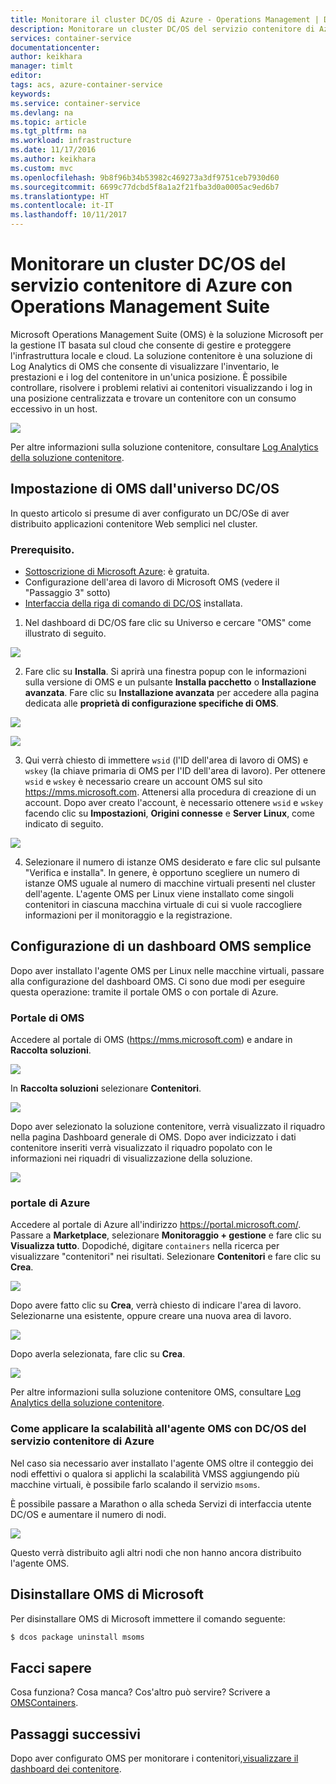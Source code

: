```yaml
---
title: Monitorare il cluster DC/OS di Azure - Operations Management | Documentazione Microsoft
description: Monitorare un cluster DC/OS del servizio contenitore di Azure con Microsoft Operations Management Suite.
services: container-service
documentationcenter: 
author: keikhara
manager: timlt
editor: 
tags: acs, azure-container-service
keywords: 
ms.service: container-service
ms.devlang: na
ms.topic: article
ms.tgt_pltfrm: na
ms.workload: infrastructure
ms.date: 11/17/2016
ms.author: keikhara
ms.custom: mvc
ms.openlocfilehash: 9b8f96b34b53982c469273a3df9751ceb7930d60
ms.sourcegitcommit: 6699c77dcbd5f8a1a2f21fba3d0a0005ac9ed6b7
ms.translationtype: HT
ms.contentlocale: it-IT
ms.lasthandoff: 10/11/2017
---
```

# <a name="monitor-an-azure-container-service-dcos-cluster-with-operations-management-suite"></a>Monitorare un cluster DC/OS del servizio contenitore di Azure con Operations Management Suite

Microsoft Operations Management Suite (OMS) è la soluzione Microsoft per la gestione IT basata sul cloud che consente di gestire e proteggere l'infrastruttura locale e cloud. La soluzione contenitore è una soluzione di Log Analytics di OMS che consente di visualizzare l'inventario, le prestazioni e i log del contenitore in un'unica posizione. È possibile controllare, risolvere i problemi relativi ai contenitori visualizzando i log in una posizione centralizzata e trovare un contenitore con un consumo eccessivo in un host.

![](media/container-service-monitoring-oms/image1.png)

Per altre informazioni sulla soluzione contenitore, consultare [Log Analytics della soluzione contenitore](../../log-analytics/log-analytics-containers.md).

## <a name="setting-up-oms-from-the-dcos-universe"></a>Impostazione di OMS dall'universo DC/OS


In questo articolo si presume di aver configurato un DC/OSe di aver distribuito applicazioni contenitore Web semplici nel cluster.

### <a name="pre-requisite"></a>Prerequisito.
- [Sottoscrizione di Microsoft Azure](https://azure.microsoft.com/free/): è gratuita.  
- Configurazione dell'area di lavoro di Microsoft OMS (vedere il "Passaggio 3" sotto)
- [Interfaccia della riga di comando di DC/OS](https://dcos.io/docs/1.8/usage/cli/install/) installata.

1. Nel dashboard di DC/OS fare clic su Universo e cercare "OMS" come illustrato di seguito.

![](media/container-service-monitoring-oms/image2.png)

2. Fare clic su **Installa**. Si aprirà una finestra popup con le informazioni sulla versione di OMS e un pulsante **Installa pacchetto** o **Installazione avanzata**. Fare clic su **Installazione avanzata** per accedere alla pagina dedicata alle **proprietà di configurazione specifiche di OMS**.

![](media/container-service-monitoring-oms/image3.png)

![](media/container-service-monitoring-oms/image4.png)

3. Qui verrà chiesto di immettere `wsid` (l'ID dell'area di lavoro di OMS) e `wskey` (la chiave primaria di OMS per l'ID dell'area di lavoro). Per ottenere `wsid` e `wskey` è necessario creare un account OMS sul sito <https://mms.microsoft.com>. Attenersi alla procedura di creazione di un account. Dopo aver creato l'account, è necessario ottenere `wsid` e `wskey` facendo clic su **Impostazioni**, **Origini connesse** e **Server Linux**, come indicato di seguito.

 ![](media/container-service-monitoring-oms/image5.png)

4. Selezionare il numero di istanze OMS desiderato e fare clic sul pulsante "Verifica e installa". In genere, è opportuno scegliere un numero di istanze OMS uguale al numero di macchine virtuali presenti nel cluster dell'agente. L'agente OMS per Linux viene installato come singoli contenitori in ciascuna macchina virtuale di cui si vuole raccogliere informazioni per il monitoraggio e la registrazione.

## <a name="setting-up-a-simple-oms-dashboard"></a>Configurazione di un dashboard OMS semplice

Dopo aver installato l'agente OMS per Linux nelle macchine virtuali, passare alla configurazione del dashboard OMS. Ci sono due modi per eseguire questa operazione: tramite il portale OMS o con portale di Azure.

### <a name="oms-portal"></a>Portale di OMS 

Accedere al portale di OMS (<https://mms.microsoft.com>) e andare in **Raccolta soluzioni**.

![](media/container-service-monitoring-oms/image6.png)

In **Raccolta soluzioni** selezionare **Contenitori**.

![](media/container-service-monitoring-oms/image7.png)

Dopo aver selezionato la soluzione contenitore, verrà visualizzato il riquadro nella pagina Dashboard generale di OMS. Dopo aver indicizzato i dati contenitore inseriti verrà visualizzato il riquadro popolato con le informazioni nei riquadri di visualizzazione della soluzione.

![](media/container-service-monitoring-oms/image8.png)

### <a name="azure-portal"></a>portale di Azure 

Accedere al portale di Azure all'indirizzo <https://portal.microsoft.com/>. Passare a **Marketplace**, selezionare **Monitoraggio + gestione** e fare clic su **Visualizza tutto**. Dopodiché, digitare `containers` nella ricerca per visualizzare "contenitori" nei risultati. Selezionare **Contenitori** e fare clic su **Crea**.

![](media/container-service-monitoring-oms/image9.png)

Dopo avere fatto clic su **Crea**, verrà chiesto di indicare l'area di lavoro. Selezionarne una esistente, oppure creare una nuova area di lavoro.

![](media/container-service-monitoring-oms/image10.PNG)

Dopo averla selezionata, fare clic su **Crea**.

![](media/container-service-monitoring-oms/image11.png)

Per altre informazioni sulla soluzione contenitore OMS, consultare [Log Analytics della soluzione contenitore](../../log-analytics/log-analytics-containers.md).

### <a name="how-to-scale-oms-agent-with-acs-dcos"></a>Come applicare la scalabilità all'agente OMS con DC/OS del servizio contenitore di Azure 

Nel caso sia necessario aver installato l'agente OMS oltre il conteggio dei nodi effettivi o qualora si applichi la scalabilità VMSS aggiungendo più macchine virtuali, è possibile farlo scalando il servizio `msoms`.

È possibile passare a Marathon o alla scheda Servizi di interfaccia utente DC/OS e aumentare il numero di nodi.

![](media/container-service-monitoring-oms/image12.PNG)

Questo verrà distribuito agli altri nodi che non hanno ancora distribuito l'agente OMS.

## <a name="uninstall-ms-oms"></a>Disinstallare OMS di Microsoft

Per disinstallare OMS di Microsoft immettere il comando seguente:

```bash
$ dcos package uninstall msoms
```

## <a name="let-us-know"></a>Facci sapere
Cosa funziona? Cosa manca? Cos'altro può servire? Scrivere a <a href="mailto:OMSContainers@microsoft.com">OMSContainers</a>.

## <a name="next-steps"></a>Passaggi successivi

 Dopo aver configurato OMS per monitorare i contenitori,[visualizzare il dashboard dei contenitore](../../log-analytics/log-analytics-containers.md).
